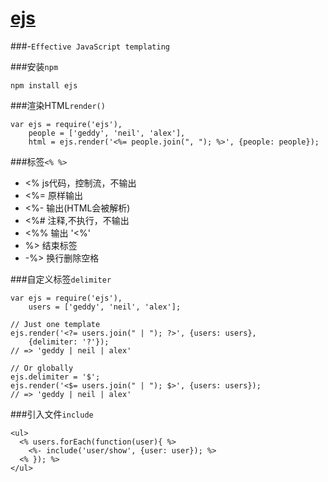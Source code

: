 # [ejs](http://ejs.co/)
###-`Effective JavaScript templating`

###安装`npm`
```
npm install ejs
```

###渲染HTML`render()`
```
var ejs = require('ejs'),
    people = ['geddy', 'neil', 'alex'],
    html = ejs.render('<%= people.join(", "); %>', {people: people});
```
###标签`<% %>`
* <% js代码，控制流，不输出
* <%= 原样输出
* <%- 输出(HTML会被解析)
* <%# 注释,不执行，不输出
* <%% 输出 '<%'
* %> 结束标签
* -%> 换行删除空格

###自定义标签`delimiter`
```
var ejs = require('ejs'),
    users = ['geddy', 'neil', 'alex'];

// Just one template
ejs.render('<?= users.join(" | "); ?>', {users: users},
    {delimiter: '?'});
// => 'geddy | neil | alex'

// Or globally
ejs.delimiter = '$';
ejs.render('<$= users.join(" | "); $>', {users: users});
// => 'geddy | neil | alex'
```

###引入文件`include`
```
<ul>
  <% users.forEach(function(user){ %>
    <%- include('user/show', {user: user}); %>
  <% }); %>
</ul>
```